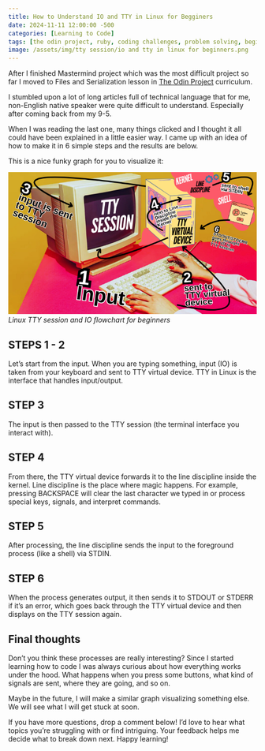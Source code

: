 ```yaml
---
title: How to Understand IO and TTY in Linux for Begginers
date: 2024-11-11 12:00:00 -500
categories: [Learning to Code]
tags: [the odin project, ruby, coding challenges, problem solving, beginner programmer, coding motivation]     # TAG names should always be lowercase
image: /assets/img/tty session/io and tty in linux for beginners.png
---
```


After I finished Mastermind project which was the most difficult project so far I moved to Files and Serialization lesson in [The Odin Project](https://www.theodinproject.com/) curriculum. 

I stumbled upon a lot of long articles full of technical language that for me, non-English native speaker were quite difficult to understand. Especially after coming back from my 9-5. 

When I was reading the last one, many things clicked and I thought it all could have been explained in a little easier way. I came up with an idea of how to make it in 6 simple steps and the results are below.

This is a nice funky graph for you to visualize it: 

![img-description](/assets/img/tty%20session/TTY%20session.png)_Linux TTY session and IO flowchart for beginners_


## STEPS 1 - 2
Let’s start from the input. When you are typing something, input (IO) is taken from your keyboard and sent to TTY virtual device. TTY in Linux is the interface that handles input/output. 

## STEP 3
The input is then passed to the TTY session (the terminal interface you interact with).

## STEP 4
From there, the TTY virtual device forwards it to the line discipline inside the kernel. Line discipline is the place where magic happens. For example, pressing BACKSPACE will clear the last character we typed in or process special keys, signals, and interpret commands.

## STEP 5
After processing, the line discipline sends the input to the foreground process (like a shell) via STDIN.

## STEP 6
When the process generates output, it then sends it to STDOUT or STDERR if it’s an error, which goes back through the TTY virtual device and then displays on the TTY session again.

## Final thoughts

Don’t you think these processes are really interesting? Since I started learning how to code I was always curious about how everything works under the hood. What happens when you press some buttons, what kind of signals are sent, where they are going, and so on. 

Maybe in the future, I will make a similar graph visualizing something else. We will see what I will get stuck at soon. 

If you have more questions, drop a comment below! I’d love to hear what topics you’re struggling with or find intriguing. Your feedback helps me decide what to break down next. Happy learning!
